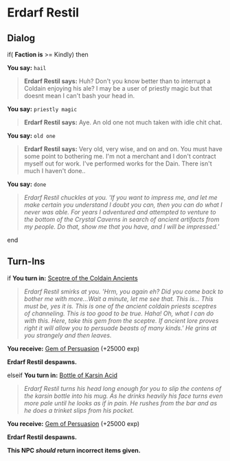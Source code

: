 # Erdarf Restil


## Dialog

if( **Faction is** >= Kindly) then


**You say:** `hail`




>**Erdarf Restil says:** Huh? Don't you know better than to interrupt a Coldain enjoying his ale? I may be a user of priestly magic but that doesnt mean I can't bash your head in.


**You say:** `priestly magic`




>**Erdarf Restil says:** Aye. An old one not much taken with idle chit chat.


**You say:** `old one`




>**Erdarf Restil says:** Very old, very wise, and on and on. You must have some point to bothering me. I'm not a merchant and I don't contract myself out for work. I've performed works for the Dain. There isn't much I haven't done..


**You say:** `done`




>*Erdarf Restil chuckles at you. 'If you want to impress me, and let me make certain you understand I doubt you can, then you can do what I never was able. For years I adventured and attempted to venture to the bottom of the Crystal Caverns in search of ancient artifacts from my people. Do that, show me that you have, and I will be impressed.'*

end

## Turn-Ins





if **You turn in:** [Sceptre of the Coldain Ancients](/item/30269)


>*Erdarf Restil smirks at you. 'Hrm, you again eh? Did you come back to bother me with more...Wait a minute, let me see that. This is... This must be, yes it is. This is one of the ancient coldain priests sceptres of channeling. This is too good to be true. Haha! Oh, what I can do with this. Here, take this gem from the sceptre. If ancient lore proves right it will allow you to persuade beasts of many kinds.' He grins at you strangely and then leaves.*


 **You receive:**  [Gem of Persuasion](/item/30270) (+25000 exp)


**Erdarf Restil despawns.**

elseif **You turn in:** [Bottle of Karsin Acid](/item/30271)


>*Erdarf Restil turns his head long enough for you to slip the contens of the karsin bottle into his mug. As he drinks heavily his face turns even more pale until he looks as if in pain. He rushes from the bar and as he does a trinket slips from his pocket.*


 **You receive:**  [Gem of Persuasion](/item/30270) (+25000 exp)


**Erdarf Restil despawns.**

**This NPC *should* return incorrect items given.**
